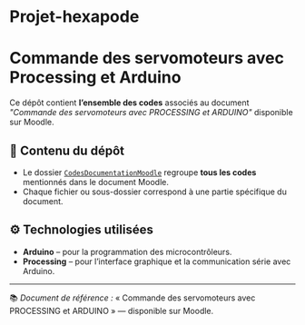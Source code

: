 # Projet-hexapode

# Commande des servomoteurs avec Processing et Arduino

Ce dépôt contient **l’ensemble des codes** associés au document *"Commande des servomoteurs avec PROCESSING et ARDUINO"* disponible sur Moodle.

## 📁 Contenu du dépôt

- Le dossier [`CodesDocumentationMoodle`](./CodesDocumentationMoodle) regroupe **tous les codes** mentionnés dans le document Moodle.  
- Chaque fichier ou sous-dossier correspond à une partie spécifique du document.

## ⚙️ Technologies utilisées

- **Arduino** – pour la programmation des microcontrôleurs.  
- **Processing** – pour l’interface graphique et la communication série avec Arduino.

---

📚 *Document de référence :* « Commande des servomoteurs avec PROCESSING et ARDUINO » — disponible sur Moodle.
